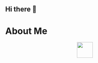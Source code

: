 ## Hi there 👋

<!--
**ajillepalli/ajillepalli** is a ✨ _special_ ✨ repository because its `README.md` (this file) appears on your GitHub profile.

Here are some ideas to get you started:

- 🔭 I’m currently working on ...
- 🌱 I’m currently learning ...
- 👯 I’m looking to collaborate on ...
- 🤔 I’m looking for help with ...
- 💬 Ask me about ...
- 📫 How to reach me: ...
- 😄 Pronouns: ...
- ⚡ Fun fact: ...
-->

<h1>About Me</h1>

<p align="center">
<a href="https://www.ajillepalli.github.io/">
  <img height="50" src="[https://img.icons8.com/?size=100&id=xuvGCOXi8Wyg&format=png&color=000000](https://raw.githubusercontent.com/github/explore/80688e429a7d4ef2fca1e82350fe8e3517d3494d/collections/github-pages-examples/github-pages-examples.png)"/>
</a>
</p>
